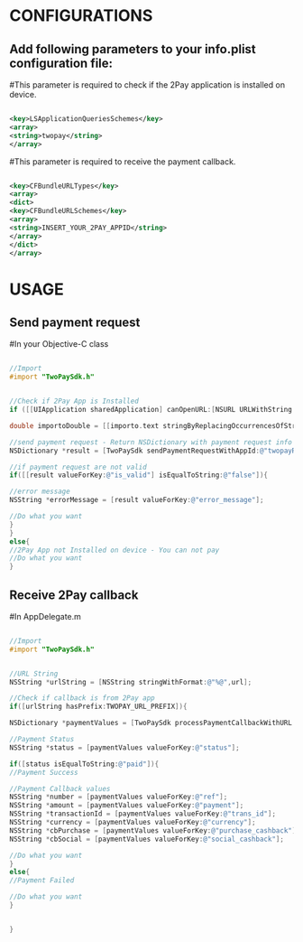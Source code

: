 CONFIGURATIONS
==============

Add following parameters to your info.plist configuration file:
---------------------------------------------------------------

#This parameter is required to check if the 2Pay application is installed on device.

```XML

<key>LSApplicationQueriesSchemes</key>
<array>
<string>twopay</string>
</array>

```

#This parameter is required to receive the payment callback.

```XML

<key>CFBundleURLTypes</key>
<array>
<dict>
<key>CFBundleURLSchemes</key>
<array>
<string>INSERT_YOUR_2PAY_APPID</string>
</array>
</dict>
</array>

```

USAGE
=====

Send payment request
--------------------

#In your Objective-C class

```Objective-C

//Import
#import "TwoPaySdk.h"

```

```Objective-C

//Check if 2Pay App is Installed
if ([[UIApplication sharedApplication] canOpenURL:[NSURL URLWithString:[NSString stringWithFormat:@"%@://",TWOPAY_APPID]]]) {

double importoDouble = [[importo.text stringByReplacingOccurrencesOfString:@"," withString:@"."] doubleValue];

//send payment request - Return NSDictionary with payment request info and possible errors
NSDictionary *result = [TwoPaySdk sendPaymentRequestWithAppId:@"twopayRVlK5m12fVk3BDTCVQyhud8Y90" andAmount:importoDouble andPayeeNumber:numero.text];

//if payment request are not valid
if([[result valueForKey:@"is_valid"] isEqualToString:@"false"]){

//error message
NSString *errorMessage = [result valueForKey:@"error_message"];

//Do what you want
}
}
else{
//2Pay App not Installed on device - You can not pay
//Do what you want
}

```


Receive 2Pay callback
---------------------

#In AppDelegate.m

```Objective-C

//Import
#import "TwoPaySdk.h"

```

```Objective-C

//URL String
NSString *urlString = [NSString stringWithFormat:@"%@",url];

//Check if callback is from 2Pay app
if([urlString hasPrefix:TWOPAY_URL_PREFIX]){

NSDictionary *paymentValues = [TwoPaySdk processPaymentCallbackWithURL:urlString];

//Payment Status
NSString *status = [paymentValues valueForKey:@"status"];

if([status isEqualToString:@"paid"]){
//Payment Success

//Payment Callback values
NSString *number = [paymentValues valueForKey:@"ref"];
NSString *amount = [paymentValues valueForKey:@"payment"];
NSString *transactionId = [paymentValues valueForKey:@"trans_id"];
NSString *currency = [paymentValues valueForKey:@"currency"];
NSString *cbPurchase = [paymentValues valueForKey:@"purchase_cashback"];
NSString *cbSocial = [paymentValues valueForKey:@"social_cashback"];

//Do what you want
}
else{
//Payment Failed

//Do what you want
}


}

```